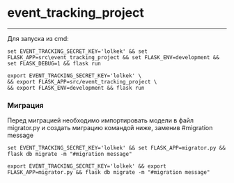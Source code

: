 # event_tracking_project
----

Для запуска из cmd:
```
set EVENT_TRACKING_SECRET_KEY='lolkek' && set FLASK_APP=src\event_tracking_project && set FLASK_ENV=development && set FLASK_DEBUG=1 && flask run 
```

```
export EVENT_TRACKING_SECRET_KEY='lolkek' \
&& export FLASK_APP=src/event_tracking_project \
&& export FLASK_ENV=development && flask run
```

### Миграция
Перед миграцией необходимо импортировать модели в файл migrator.py и создать миграцию командой ниже, заменив #migration message 
```
set EVENT_TRACKING_SECRET_KEY='lolkek' && set FLASK_APP=migrator.py && flask db migrate -m "#migration message"
```

```export EVENT_TRACKING_SECRET_KEY='lolkek' && export FLASK_APP=migrator.py && flask db migrate -m "#migration message"```
